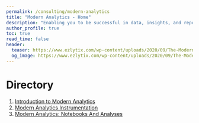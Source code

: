 ```yaml
---
permalink: /consulting/modern-analytics
title: "Modern Analytics - Home"
description: "Enabling you to be successful in data, insights, and reporting"
author_profile: true
toc: true
read_time: false
header:
  teaser: https://www.ezlytix.com/wp-content/uploads/2020/09/The-Modern-Approach-To-Enterprise-Analytics-Self-Service-Tools-And-A-Culture-Of-Analytics.png
  og_image: https://www.ezlytix.com/wp-content/uploads/2020/09/The-Modern-Approach-To-Enterprise-Analytics-Self-Service-Tools-And-A-Culture-Of-Analytics.png
---
```


# Directory

1. [Introduction to Modern Analytics](/consulting/modern-analytics/introduction)
2. [Modern Analytics Instrumentation](/consulting/modern-analytics/instrumentation)
3. [Modern Analytics: Notebooks And Analyses](/consulting/modern-analytics/notebooks-and-analyses)